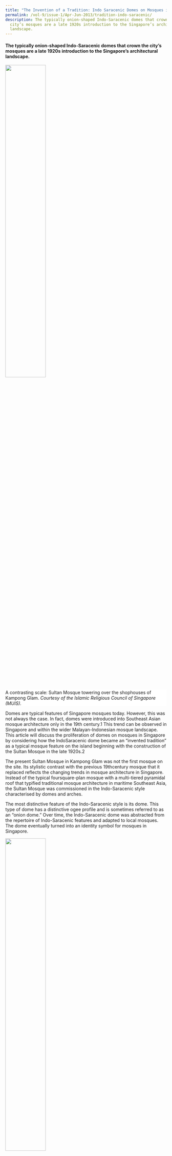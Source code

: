 ```yaml
---
title: "The Invention of a Tradition: Indo Saracenic Domes on Mosques in Singapore"
permalink: /vol-9/issue-1/Apr-Jun-2013/tradition-indo-saracenic/
description: The typically onion-shaped Indo-Saracenic domes that crown the
  city’s mosques are a late 1920s introduction to the Singapore’s architectural
  landscape.
---
```

#### The typically onion-shaped Indo-Saracenic domes that crown the city’s mosques are a late 1920s introduction to the Singapore’s architectural landscape.


<img style="width:50%;" src="/images/Vol%209%20Issue%201/Domes%20on%20Mosques/Sultan%20Mosque%20shophouses1.jpg">
 <div style="background-color: white;">A contrasting scale: Sultan Mosque towering over the shophouses of Kampong Glam. <i>Courtesy of the Islamic Religious Council of Singapore (MUIS).</i></div>


Domes are typical features of Singapore mosques today. However, this was not always the case. In fact, domes were introduced into Southeast Asian mosque architecture only in the 19th century.1 This trend can be observed in Singapore and within the wider Malayan-Indonesian mosque landscape. This article will discuss the proliferation of domes on mosques in Singapore by considering how the IndoSaracenic dome became an “invented tradition” as a typical mosque feature on 
the island beginning with the construction 
of the Sultan Mosque in the late 1920s.2

The present Sultan Mosque in Kampong Glam was not the first mosque on the site. Its stylistic contrast with the previous 19thcentury mosque that it replaced reflects the changing trends in mosque architecture in Singapore. Instead of the typical foursquare-plan mosque with a multi-tiered pyramidal roof that typified traditional mosque architecture in maritime Southeast Asia, the Sultan Mosque was commissioned in the Indo-Saracenic style characterised by domes and arches.

The most distinctive feature of the Indo-Saracenic style is its dome. This type of dome has a distinctive ogee profile and is sometimes referred to as an “onion dome.” Over time, the Indo-Saracenic dome was abstracted from the repertoire of Indo-Saracenic features and adapted to local mosques. The dome eventually turned into an identity symbol for mosques in Singapore.


<img style="width:50%;" src="/images/Vol%209%20Issue%201/Domes%20on%20Mosques/exuberant%20roof%20decoration%20of%20the%20Sultan%20Mosque.jpg">
 <div style="background-color: white;">The exuberant roof decoration of the Sultan Mosque, rising above the shophouses in Kampong Glam. <i>STPB Collection, courtesy of the National Archives of Singapore.</i></div>
	
The Indo-Saracenic style is closely associated with British imperialism. The British created the Indo-Saracenic style in 19th century India, by combining Western architectural ideas with what they thought were the most representative features of the Hindu and Islamic architecture of India. The word “Saracenic” was used in a broad sense to denote “Islamic,” while “Indo” morphed from the word “Hindu.”3 In Singapore, the decision to build a mosque in the Indo-Saracenic style in the 1920s raises questions about how this style was viewed by the local mosque trustees. Viewed through the theoretical lens of post-colonial criticism, the Sultan Mosque becomes another product of the imperial project. However, a consideration of the details surrounding the commission of the design reveals another perspective.

This article will consider the importance of “local agency” (choices made by local Asian community leaders in colonial Singapore) in both the transplantation of the style into Singapore and the abstraction of the dome as a potent symbol of mosques. The Board of Trustees and Building Committee of the Sultan Mosque commissioned Swan and Maclaren, arguably Singapore’s pre-eminent architectural firm in the 1920s, and the design was carried out by the firm’s Irish architect, Denis Santry. It was through this collaborative relationship between Asian Muslims and a Western architect that a new vocabulary of domes and decorative minarets was introduced into Singapore’s mosque architecture.

#### **The Indo-Saracenic Style**

The choice of the Indo-Saracenic style for the Sultan Mosque may be viewed as a culmination of a number of factors beginning with the birth of the style in British India, notions of modernity and Islamic aesthetics, and, last but not least, British colonialism in Malaya.

The Indo-Saracenic architectural style flourished in India from the last third of the 19th century to the early 20th century under British patronage.4 British imperialists in India regarded the Indo-Saracenic style as an appropriate expression for public buildings that would help legitimise British rule by presenting an image of continuity with the past.5 The style combined elements of Hindu and Indian-Islamic architecture with Western architecture. Indian-Islamic architecture was, in turn, derived from a synthesis of Central Asian and Persian features with indigenous Indian architectural features. For the British Raj, the Indo-Saracenic style was associated above all with the grandeur of the Mughal Empire, whose majestic palaces and mausoleums were much admired by the British.6

For all their apparent references to the traditional architecture of India, IndoSaracenic buildings were in fact constructed with the most up-to-date European structural engineering, creating buildings that were at once modern and historical, Asian and Western.7 In British India, the Indo-Saracenic style found its way into all sorts of government buildings and public buildings, such as museums, railway stations and educational institutions. Thus, the Indo-Saracenic style was also associated with progressive institutions and, by extension with modernity.8

The Indo-Saracenic style was introduced into Malaya by the British in the late 19th century, with the view that such a style was appropriate for a region with a Muslim majority. However wellintentioned, this Islamic aesthetic was misplaced because the Indo-Saracenic architectural style had no relevance or precedence in the Malayan architectural tradition.9 The cluster of public buildings erected by colonial architects for the British government that still stands around the Dataran Merdeka in Kuala Lumpur today is representative of the Indo-Saracenic style in early 20th-century Malaya. Soon, IndoSaracenic elements began to proliferate in Malaya as the local architectural environment adapted the style to various types of buildings, ranging from local mosques to commercial buildings. Anexample of a Singapore commercial building designed in the Indo-Saracenic style is the now demolished Alkaff Arcade, designed by David McLeod Craik and opened in 1909, on Collyer Quay.

While the Sultan Mosque was certainly not the first mosque in Singapore with Indo-Saracenic features, it was the first and perhaps only mosque in Singapore to be conceived in its entirety in this style. A mosque that predates the Sultan Mosque, the 1907 Abdul Gafoor Mosque, contains some architectural features that could be labeled Indo-Saracenic, such as its highly ornamental roof terrace of decorative minarets and a central octagonal turret capped by a dome. However, it falls short of being truly “Indo-Saracenic” because of the lack of a full-profile and monumental dome. This is further compromised by the presence of heavily-moulded frieze, capitals and plasters that evoke (Western) classical architecture. This is a fusion building, with an eclectic mix of decorative features taken from both Western and IndianIslamic architecture. However, it might be seen as a first step towards the adoption of Indo-Saracenic architecture by the local Muslim community.

#### **A New Architectural Style for Mosques**

An undated photo in the Sultan Mosque’s collection, probably taken in the early 20th century, shows a four-tier pyramidal hip roof superstructure supported by a whitewashed square pillar, in a compound enclosed by white walls. This is the former Sultan Mosque, which was purported to have been completed by 1824 under the patronage of Sultan Hussein Shah.10 Sir Stamford Raffles promised the Sultan $3,000 towards its construction.11 The British had established a foothold in Singapore in 1819 through the East India Company, and Singapore was in its early stages of expansion as a British trading post. The building was of brick construction, but its architectural form still adhered to traditional Southeast Asian timber mosque architecture. The oldest existing mosque of this type in Malaya is the Kampung Laut Mosque in Kelantan, claimed by some to have been built in the 16th century.12

Although the original Sultan Mosque functioned as the royal mosque of the sultan in early Singapore, control of the mosque eventually passed from the sultan to local Muslim community leaders. In 1879, Sultan Alauddin Alam Shah, also known as Tengku Alam, the grandson of Sultan Hussein Shah, turned the administration of the mosque over to a five-member council.13 A Board of Trustees was appointed after 1914 to oversee the mosque. The 12-member trustee system ensured representation from various ethnic communities across the board by appointing two members from each major Muslim community in Singapore to its Board of Trustees, which were the Arab, Bugis, Javanese, Malay, Northern Indian and Tamil/Southern Indian communities.14 This was the system of governance in place when the construction of a new mosque was mooted in 1924, and Denis Santry was commissioned to design the new mosque.

Santry may have modeled his design after the Taj Mahal.15 This Mughal mausoleum was greatly admired by British proponents of the Indo-Saracenic style.16 The four minarets at the corners of the Taj Mahal complex have been replicated at the four corners of the roof of the Sultan Mosque. The shafts of the minarets follow the same gentle tapering outline and are similarly topped with *chhatris*.

<img style="width:50%;" src="images/Vol%209%20Issue%201/Domes%20on%20Mosques/Taj%20mahal.jpg">
 <div style="background-color: white;">
The Taj Mahal may have been a source of inspiration for the Sultan Mosque. <i>Courtesy of Joyce Iris Zaide.	</i></div>
	

*Chhatris* are domed circular or polygonal pavilions that became highly ornamental features in Islamic architecture in India, and were in turn absorbed into the IndoSaracenic decorative vernacular. Instead of a central and extremely monumental dome as seen on the Taj Mahal, two domes with a diameter of 40 feet each are positioned on opposite sides of the Sultan Mosque, one above the elevation facing North Bridge Road, and another over the main entrance to the mosque, facing the present Bussorah Mall. Flanking the monumental onion domes that rise above the corner minarets to 100 feet above ground level are four *chhatris*, just as four *chhatris* surround the Taj Mahal dome.

The façade facing North Bridge Road is decorated with the *pishtaq* motif. The doors open directly into the chamber containing the grave of Sultan Alauddin Alam Shah who passed away in 1891.

Ornamental crestings fringe the edge of the roofline similar to those found on the Friday Mosques in Kuala Lumpur, Delhi and Lahore. The first is in the Indo-Saracenic style, designed by Arthur Benison Hubback in 1909, and the latter two mosques are iconic structures from the Mughal period of Indian-Islamic architecture. Decorative pinnacles are topped with stylised lotus buds; they project at intervals from the edge of the roofline, and also spring from different heights off the decorous elements on the terrace of the roof. Like the Taj Mahal, the central portion of the façade facing North Bridge Road (the section directly beneath the dome) is executed with the *pishtaq* motif — an Iranianderived portal design consisting of a monumental pointed arch set within a rectangular frame that is decorated with bands of ornamentation.

The mosque is elevated about 10 feet above the ground, with double staircases leading to the main entrance. There is one auxiliary entrance on each of the long sides of the mosque. The main entrance porch is designed in the form of a *chhajja*, a classical Indian rectangular pavilion with elaborate overhanging eaves. This feature was absorbed into Indian-Islamic architecture, and later, into the Indo-Saracenic style. The series of arches that run from the back of the prayer hall to the *qibla* wall, and perhaps all window frames and door frames within the building, as well as the mouldings on the *qibla* wall, are in the form of pointed-arches, multi-foil arches or cusped arches. These hallmark IndoSaracenic shapes were assembled from both European and Indian arch traditions.

#### **The Contributions of Local Agents**

Unlike the Abdul Gafoor Mosque and the Friday Mosques noted previously, the Sultan Mosque is an enclosed mosque, and was reportedly one of the largest enclosed mosques in the world at the time it was built.17 Its floor area measures approximately 106 by 180 feet. The sides and back portion of the prayer hall are split to incorporate a second floor gallery. The mosque has room for 5,000 worshippers and cost about $250,000 to construct.18 The new Sultan Mosque was officially opened on 27 December 1929, the last Friday of the year, although it was completed only in 1932.19

The heart and soul behind the construction of the mosque was Mahmood bin Haji Dawood, a merchant and wellrespected community leader of “Bombay origins”.20 He supervised the project from the start until his untimely death in 1931 and is remembered as the “Builder” of the Sultan Mosque. Dawood first convened a meeting on 1 January 1924 to propose the construction of a new mosque to replace the dilapidated existing building. A four-member Building Committee was established to oversee the project on this occasion.21 Besides the uncertain identity of a “Mr Ismail,” the other three members were well-known merchants and community leaders. Syed Abdur Rahman bin Shaik Alkaff, J.P. was nominated chairman; Dawood was the honorary secretary and treasurer and Shaik Salim bin Taha Mattar was made a member of the Building Committee. All three community leaders signed their names as “owners” representing the Sultan Mosque on the building plans submitted to the Municipal Commission.22

This was a mosque that the Singapore Muslim community could be proud of. When funds were not forthcoming in 1926, and appeals for funding to the Sultan of Johor and the colonial government proved unsuccessful, a meeting was called by the Building Committee. Thirty-seven Committee members were elected at the meeting to represent the Muslim community of Singapore with the expectation that they would solicit funds from their respective ethnic communities. The various communities included the Arab, Bombay, Bugis, French Muslim (probably referring to Muslims originating from the French colony Pondicherry), Javanese, Madras, Malay, Pathan, Punjabi and South Indian communities.23

Construction of the new mosque began in 1928 after four years of initial fund raising and planning.24 The Building Committee was most likely responsible for decision-making related to the new mosque, including the approval of Irish architect Denis Santry of Swan and MacLaren to design it. Santry was active in Singapore from 1919 to 1934, and his work included the Tanjong Pagar Railway Station and the Telok Ayer Methodist Church.25 Several features in the physical design of the mosque point to a client-architect relationship that was consultative and collaborative.

Viewed from the exterior, the Sultan Mosque appears to be a unitary building, but it actually contains two separate domains: the prayer hall with its auxiliary verandahs, and a royal grave within an enclosed chamber behind the *qibla* wall, on the side facing North Bridge Road. This is the grave chamber of Sultan Alauddin Alam Shah who passed away in 1891. Incorporated into the new building, the grave is located beneath the western dome, and can be accessed directly from the exterior of the building through a set of double doors facing North Bridge Road.26

When seen from North Bridge Road, the space behind the *pishtaq* motif appears to be connected with the rest of the building, but this grave chamber is in fact physically walled off from the other parts of the building. Thus, although structurally part of the overall mosque building, it is segregated spatially and is symbolically distinct, a neat solution that accommodates the resting place of the Sultan without integrating his grave into a space of worship, which is a contentious subject within Islam. Such detail would have required giving specific instructions to the Christian Denis Santry, in order to work out a design that made such spatial distinctions within one building.

The second “tell-tale” detail of local intervention is a dark band accentuating the division between each dome and its drum support. Each band is made up of rows of glass discs, arranged around the “necks” of the two gigantic domes. Oral tradition has it that soya sauce bottles were offered to the mosque by poor people in Kampong Glam, and the Building Committee gave the bottles to the architect to see what he could do with them.27 Whether it was Santry’s or the Committee’s idea to collect the bottles, this visible and unusual intervention into the design may have fostered a sense of community ownership of the dome design. It may also be regarded as evidence of the collaborative relationship between the architect and his clients. It should be no surprise that the architect listened to suggestions by the members of the Building Committee. After all, it was they who approved the payment of the architect’s fee.

#### **The Dome Takes Root**

The impact of the Indo-Saracenic style and its iconic dome was almost immediately felt on local mosques. The next mosques to lead the trend were the Alkaff Mosque built in 1932 and the new prayer hall of the Hajjah Fatimah Mosque designed in 1933.28 Domes were variously placed on the minaret, above the porch-like structure at the façade, and on the gate posts of the Alkaff Mosque. This mosque with a distinctive curved gable was located on Jalan Abdul Manan, off Jalan Eunos. It was demolished around 1995, when a new mosque was erected nearby to replace it.29

The Hajjah Fatimah Mosque was built around 1845.30 When a decision was made to rebuild the prayer hall in 1933, Syed Abdul Rahman bin Taha Alsagoff, a descendent of Hajjah Fatimah, commissioned the local Chinese firm of Chung and Wong to design it in the Indo-Saracenic style. The prayer hall is dominated by a prominent dome supported by a drum lit by 12 stained glass windows. From the exterior, the pointed arches around the verandah are flanked by demi columns that rise above the edge of the roofline into full shafts topped by *chhatris*. The decision to use this style, and its design by a Chinese firm, indicate that the Indo-Saracenic design had become localised in Singapore. The Malabar Mosque on Victoria Street, opened in 1963, also used the decorative elements of monumental domes *chhatris*, and a domed minaret.

The roof of the former Haji Yusoff Mosque in Upper Serangoon represented a synthesis of the two roof traditions. An onion dome took the place of what would otherwise have been the uppermost pyramidal apex of a three-tier roof structure. This prominent dome rested atop a leveled-off two-tier roof. The Haji Yusoff Mosque was rebuilt in 1995.

Over time, a popular two-dome scheme emerged for the design of mosques in Singapore, featuring a main dome over the mosque building and a smaller dome over the minaret. Some examples are: “Singapore’s last kampong mosque,” the Masjid Petempatan Melayu Sembawang built in 1970,31 the demolished Muhajirin Mosque in Toa Payoh built in 1977 and the 1980 Masjid An-Nur in Woodlands.

While better-endowed mosques were rebuilt with gleaming domes integrated into their designs, the humble kampong mosques followed suit, simply by capping a dome over an otherwise functional pitched zinc roof, such as the demolished Kampong Bedok Laut Mosque and the still standing Hussein Sulaiman Mosque on Pasir Panjang Road.

asir Panjang Road. The dome, idealised in the onionshape, has come to be regarded by many as an indispensable symbol of a mosque. According to Abdul Halim Nasir, writing about mosques in Malaysia, “Many people feel that a mosque is not really complete without the onion-shaped dome. This feeling has created restlessness and as a result mosques built during the precolonial and colonial period without the onion shaped domes have had the roofs radically modified so that an onion-shaped dome can be built.”32 In an interview with *The Straits Times*, Dr Y. A. Talib, an Islamic Studies expert, said that domes were not compulsory on mosques, and were placed on mosques in different parts of the world out of the owners’ preference.33 The preponderance of domed mosques in the vernacular architectural environment in Singapore is thus an indication of a popular sentiment in favour of domed mosques.

The diffusion of the dome within the vernacular architectural environment in Singapore began in the early 20th century. This development highlights the active presence of local agents in creating meaning and significance that matched their ideals of what a mosque should look like. After all, domed mosques have long been common throughout the Islamic world, especially in the Middle East. For the trustees of the Sultan Mosque in the 1920s, the Indo-Saracenic style was a novel design that fused traditional Islamic stylistic elements originating outside of Southeast Asia with a technologically advanced structure of reinforced concrete designed in monumental proportions. The design and scale of the mosque were especially striking in an urban environment still dominated by twostorey shophouses.

Post-colonial critics and architectural purists who champion regionalism might lament the proliferation of domed mosques in place of a long-time native architectural form, namely, the multitiered roof mosque. Nevertheless, the “new” architecture received the endorsement of the local Muslim community. Moreover, the new style brought regional mosque architecture stylistically closer to the *ummah* (the global Muslim community) in terms of its formal expression.

This article highlights the multilayered meanings that can be embodied by architecture with hybrid features created in a colonial city. Swati Chattopadhyay has noted the “inordinate emphasis in architectural and planning scholarship on first acts and initial designs” that has helped to create narratives in which the colonisers are portrayed as “the only active agents on the scene, relegating the colonized population to the role of passive inhabitants or, at best, resistors of domination.”34

The Sultan Mosque challenges such narratives and assumptions by showing that the British-Indian Indo-Saracenic style was embraced by local Muslim community leaders in Singapore for their own reasons and purposes. Their agency led to the incorporation of domes into the local idea of what a normal, modern mosque should look like, and thus created a new tradition in local architecture.

<div>
<b>Ten Leu-Jiun</b> was a Lee Kong Chian Research Fellow in 2012. She is currently a Research Associate at the NalandaSriwijaya Centre at the Institute of Southeast Asian Studies. She is interested in crosscultural exchange in art and architecture.</div>